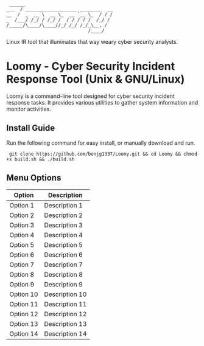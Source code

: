 ```
 ______                                 
___  / ___________________ ________  __
__  /  _  __ \  __ \_  __ `__ \_  / / /
_  /___/ /_/ / /_/ /  / / / / /  /_/ / 
/_____/\____/\____//_/ /_/ /_/_\__, /  
                              /____/   
```
Linux IR tool that illuminates that way weary cyber security analysts. 

# Loomy - Cyber Security Incident Response Tool (Unix & GNU/Linux)

Loomy is a command-line tool designed for cyber security incident response tasks. It provides various utilities to gather system information and monitor activities.

## Install Guide
Run the following command for easy install, or manually download and run.

``` git clone https://github.com/benjg1337/Loomy.git && cd Loomy && chmod +x build.sh && ./build.sh```

## Menu Options
| Option        | Description   |
| ------------- | ------------- |
| Option 1      | Description 1 |
| Option 2      | Description 2 |
| Option 3      | Description 3 |
| Option 4      | Description 4 |
| Option 5      | Description 5 |
| Option 6      | Description 6 |
| Option 7      | Description 7 |
| Option 8      | Description 8 |
| Option 9      | Description 9 |
| Option 10     | Description 10|
| Option 11     | Description 11|
| Option 12     | Description 12|
| Option 13     | Description 13|
| Option 14     | Description 14|
